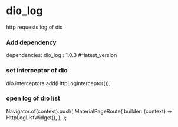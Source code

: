 
# dio_log

http requests log of dio

### Add dependency
dependencies:
  dio_log : 1.0.3 #^latest_version
### set interceptor of dio
dio.interceptors.add(HttpLogInterceptor());
### open log of dio list
Navigator.of(context).push(
    MaterialPageRoute(
      builder: (context) => HttpLogListWidget(),
    ),
  );